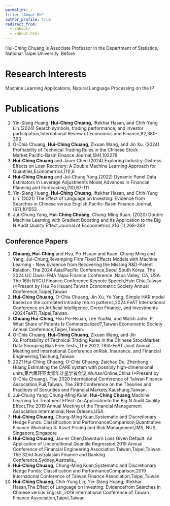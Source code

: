 ```yaml
---
permalink: /
title: "About Me"
author_profile: true
redirect_from:
  - /about/
  - /about.html
---
```


Hui-Ching Chuang is Associate Professor in the Department of Statistics, National Taipei University. Before


Research Interests
======
Machine Learning Applications, Natural Language Processing on the IP

Publications
======
1. Yin-Siang Huang, **Hui-Ching Chuang**, Iftekhar Hasan, and Chih-Yung Lin.(2024) Search symbols, trading performance, and investor participation,International Review of Economics and Finance,92,380-393
1. O-Chia Chuang, **Hui-Ching Chuang**, Zixuan Wang, and Jin Xu. (2024) Profitability of Technical Trading Rules in the Chinese Stock Market,Pacific-Basin Finance Journal,(84),102278
1. **Hui-Ching Chuang** and Jauer Chen.(2024) Exploring Industry-Distress Effects on Loan Recovery: A Double Machine Learning Approach for Quantiles,Econometrics,(11),6
1. **Hui-Ching Chuang** and Jui-Chung Yang.(2022) Dynamic Panel Data Estimators in Leverage Adjustments Model,Advances in Financial Planning and Forecasting,(10),67-111
1. Yin-Siang Huang, **Hui-Ching Chuang**, Iftekhar Hasan, and Chih-Yung Lin. (2021) The Effect of Language on Investing: Evidence from Searches in Chinese versus English,Pacific-Basin Finance Journal,(67),101553
1. Jui-Chung Yang, **Hui-Ching Chuang**, Chung-Ming Kuan. (2020) Double Machine Learning with Gradient Boosting and Its Application to the Big N Audit Quality Effect,Journal of Econometrics,216 (1),268-283

Conference Papers
------
1. **Chuang, Hui-Ching** and Hsu, Po-Hsuan and Kuan, Chung‐Ming and Yang, Jui-Chung,Revamping Firm Fixed Effects Models with Machine Learning - New Evidence from Recovering the Missing R&D-Patent Relation,
   The 2024 Asia/Pacific Conference,Seoul,South Korea. The 2024 UC Davis-FMA Napa Finance Conference ,Napa Valley, CA, USA. The 16th NYCU Finance Conference Keynote Speech,Hsin Chiu,Taiwan (*Present by Hsu Po Hsuan).Taiwan Econometric Society Annual Conference,Taipei,Taiwan
1. **Hui-Ching Chuang**, O-Chia Chuang, Jin Xu, Ye Yang, Simple HAR model based on the correlated intraday return patterns,2024 FeAT International Conference on Artificial Intelligence, Green Finance, and Investments (2024FeAT),Taipei,Taiwan.
1. **Chuang Hui-Ching**, Hsu Po-Hsuan, Lee YouNa, and Walsh John. P, What Share of Patents Is Commercialized?,Taiwan Econometric Society Annual Conference,Taipei,Taiwan.
1. O-Chia Chuang, **Hui-Ching Chuang**, Zixuan Wang, and Jin Xu,Profitability of Technical Trading Rules in the Chinese StockMarket: Data Snooping Bias Free Tests,,The 2022 TRIA-FeAT Joint Annual Meeting and International Conference onRisk, Insurance, and Financial Engineering,Taichung,Taiwan.
1. 2021	Hui-Ching Chuang; O-Chia Chuang; Zaichao Du; Zhenhong Huang,Estimating the CARE system with possibly high-dimensional units,第六届环亚太青年计量学者会议,Wuhan/Online,China (*Present by O-Chia Chuang). The 2020 International Conference of Taiwan Finance Association,Puli,Taiwan. The 28thConference on the Theories and Practices of Securities and Financial Markets,Kaushung,Taiwan.
1. Jui-Chung Yang; Chung-Ming Kuan; **Hui-Ching Chuang**,Machine Learning for Treatment Effect: An Applicationto the Big N Audit Quality Effect,The 2019 Annual Meeting of the Financial Management Association International,New Orleans,USA. 
1. **Hui-Ching Chuang**, Chung-Ming Kuan,Systematic and Discretionary Hedge Funds: Classification and PerformanceComparison,Quantitative Finance Workshop 3: Asset Pricing and Risk Management,IMS, NUS, Singapore,Singapore
1. **Hui-Ching Chuang**, Jau-er Chen,Downturn Loss Given Default: An Application of Unconditional Quantile Regression,2019 Annual Conference of Financial Engineering Association Taiwan,Taipei,Taiwan. The 32nd Australasian Finance and Banking Conference,Sydney,Australia.,
1. **Hui-Ching Chuang**, Chung-Ming Kuan,Systematic and Discretionary Hedge Funds: Classification and PerformanceComparison,2019 International Conference of Taiwan Finance Association,Taipei,Taiwan
1. **Hui-Ching Chuang**, Chih-Yung Lin; Yin-Siang Huang; Iftekhar Hasan,The Effect of Language on Investing: Evidencefrom Searches in Chinese versus English,,2019 International Conference of Taiwan Finance Association,Taipei,Taiwan


